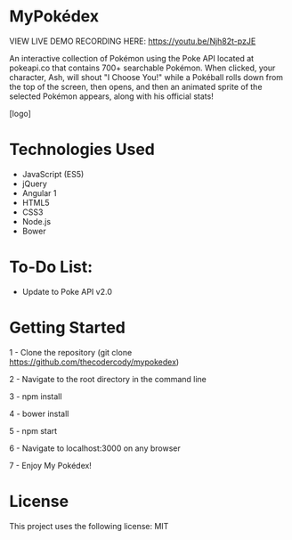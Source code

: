 # MyPokédex

VIEW LIVE DEMO RECORDING HERE:
https://youtu.be/Njh82t-pzJE

An interactive collection of Pokémon using the Poke API located at pokeapi.co that contains 700+ searchable Pokémon.  When clicked, your character, Ash, will shout "I Choose You!" while a Pokéball rolls down from the top of the screen, then opens, and then an animated sprite of the selected Pokémon appears, along with his official stats!

[logo]

# Technologies Used

- JavaScript (ES5)
- jQuery
- Angular 1
- HTML5
- CSS3
- Node.js
- Bower

# To-Do List:

- Update to Poke API v2.0

# Getting Started

1 - Clone the repository (git clone https://github.com/thecodercody/mypokedex)

2 - Navigate to the root directory in the command line

3 - npm install

4 - bower install

5 - npm start

6 - Navigate to localhost:3000 on any browser

7 - Enjoy My Pokédex!

# License

This project uses the following license: MIT

